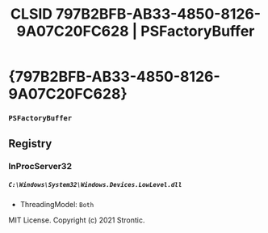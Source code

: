 ﻿---
title: "CLSID 797B2BFB-AB33-4850-8126-9A07C20FC628 | PSFactoryBuffer"
excerpt: What is COM-Object CLSID 797B2BFB-AB33-4850-8126-9A07C20FC628?
---

# {797B2BFB-AB33-4850-8126-9A07C20FC628}

### `PSFactoryBuffer`

## Registry


### InProcServer32

##### `C:\Windows\System32\Windows.Devices.LowLevel.dll`
* ThreadingModel: `Both`

MIT License. Copyright (c) 2021 Strontic.


